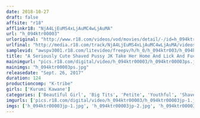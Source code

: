 ```yaml
---
date: 2018-10-27
draft: false
affsite: "r18"
afflinkr18: "NjA4LjEuMS4xLjAuMC4wLjAuMA"
url: "h_094ktr00003"
urloriginal: "http://www.r18.com/videos/vod/movies/detail/-/id=h_094ktr00003"
urlfinal: "http://media.r18.com/track/NjA4LjEuMS4xLjAuMC4wLjAuMA/videos/vod/movies/detail/-/id=h_094ktr00003"
samplevid: "awspv3001.r18.com/litevideo/freepv/h/h_0/h_094ktr003/h_094ktr003_dmb_w.mp4"
title: "A Seriously Cute Shaved Pussy JK Take Her Home And Lick And Fuck Her Brains Out Kurumi Seseragi"
mainimgurl: "pics.r18.com/digital/video/h_094ktr00003/h_094ktr00003ps.jpg"
mainimgs: "h_094ktr00003ps.jpg"
releasedate: "Sept. 26, 2017"
duration: 124
productioncomp: "K-tribe"
girls: ['Kurumi Kawane']
categories: ['Beautiful Girl', 'Big Tits', 'Petite', 'Youthful', 'Shaved Pussy', 'Featured Actress', 'Hi-Def', 'Sale (limited time)']
imgurls: ['pics.r18.com/digital/video/h_094ktr00003/h_094ktr00003jp-1.jpg', 'pics.r18.com/digital/video/h_094ktr00003/h_094ktr00003jp-2.jpg', 'pics.r18.com/digital/video/h_094ktr00003/h_094ktr00003jp-3.jpg', 'pics.r18.com/digital/video/h_094ktr00003/h_094ktr00003jp-4.jpg', 'pics.r18.com/digital/video/h_094ktr00003/h_094ktr00003jp-5.jpg', 'pics.r18.com/digital/video/h_094ktr00003/h_094ktr00003jp-6.jpg', 'pics.r18.com/digital/video/h_094ktr00003/h_094ktr00003jp-7.jpg', 'pics.r18.com/digital/video/h_094ktr00003/h_094ktr00003jp-8.jpg', 'pics.r18.com/digital/video/h_094ktr00003/h_094ktr00003jp-9.jpg', 'pics.r18.com/digital/video/h_094ktr00003/h_094ktr00003jp-10.jpg', 'pics.r18.com/digital/video/h_094ktr00003/h_094ktr00003jp-11.jpg', 'pics.r18.com/digital/video/h_094ktr00003/h_094ktr00003jp-12.jpg', 'pics.r18.com/digital/video/h_094ktr00003/h_094ktr00003jp-13.jpg', 'pics.r18.com/digital/video/h_094ktr00003/h_094ktr00003jp-14.jpg', 'pics.r18.com/digital/video/h_094ktr00003/h_094ktr00003jp-15.jpg', 'pics.r18.com/digital/video/h_094ktr00003/h_094ktr00003jp-16.jpg', 'pics.r18.com/digital/video/h_094ktr00003/h_094ktr00003jp-17.jpg', 'pics.r18.com/digital/video/h_094ktr00003/h_094ktr00003jp-18.jpg', 'pics.r18.com/digital/video/h_094ktr00003/h_094ktr00003jp-19.jpg', 'pics.r18.com/digital/video/h_094ktr00003/h_094ktr00003jp-20.jpg']
imgs: ['h_094ktr00003jp-1.jpg', 'h_094ktr00003jp-2.jpg', 'h_094ktr00003jp-3.jpg', 'h_094ktr00003jp-4.jpg', 'h_094ktr00003jp-5.jpg', 'h_094ktr00003jp-6.jpg', 'h_094ktr00003jp-7.jpg', 'h_094ktr00003jp-8.jpg', 'h_094ktr00003jp-9.jpg', 'h_094ktr00003jp-10.jpg', 'h_094ktr00003jp-11.jpg', 'h_094ktr00003jp-12.jpg', 'h_094ktr00003jp-13.jpg', 'h_094ktr00003jp-14.jpg', 'h_094ktr00003jp-15.jpg', 'h_094ktr00003jp-16.jpg', 'h_094ktr00003jp-17.jpg', 'h_094ktr00003jp-18.jpg', 'h_094ktr00003jp-19.jpg', 'h_094ktr00003jp-20.jpg']
---
```

